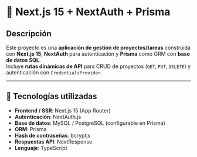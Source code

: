 # 📄 Next.js 15 + NextAuth + Prisma

## Descripción
Este proyecto es una **aplicación de gestión de proyectos/tareas** construida con **Next.js 15**, **NextAuth** para autenticación y **Prisma** como ORM con **base de datos SQL**.  
Incluye **rutas dinámicas de API** para CRUD de proyectos (`GET`, `PUT`, `DELETE`) y autenticación con `CredentialsProvider`.

---

## 🔹 Tecnologías utilizadas

- **Frontend / SSR**: Next.js 15 (App Router)  
- **Autenticación**: NextAuth.js  
- **Base de datos**: MySQL / PostgreSQL (configurable en Prisma)  
- **ORM**: Prisma  
- **Hash de contraseñas**: bcryptjs  
- **Respuestas API**: NextResponse  
- **Lenguaje**: TypeScript  